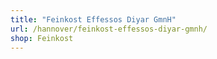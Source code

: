 ```yaml
---
title: "Feinkost Effessos Diyar GmnH"
url: /hannover/feinkost-effessos-diyar-gmnh/
shop: Feinkost
---
```

